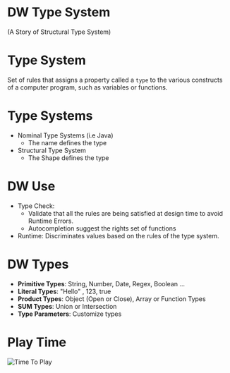 # DW Type System

(A Story of Structural Type System) 

# Type System

Set of rules that assigns a property called a `type` to the various constructs of a computer program, such as variables or functions.

# Type Systems

- Nominal Type Systems (i.e Java)
  - The name defines the type  
- Structural Type System 
  - The Shape defines the type
  
# DW Use

- Type Check: 
    - Validate that all the rules are being satisfied at design time to avoid Runtime Errors.
    - Autocompletion suggest the rights set of functions
- Runtime: Discriminates values based on the rules of the type system.
    
# DW Types

- **Primitive Types**: String, Number, Date, Regex, Boolean ...
- **Literal Types**: "Hello" , 123, true  
- **Product Types**: Object (Open or Close), Array or Function Types
- **SUM Types**: Union or Intersection
- **Type Parameters**: Customize types

# Play Time

![Time To Play](https://raw.githubusercontent.com/machaval/data-weave-typestalk-/master/images/playTime.jpg)